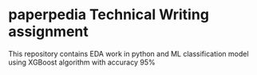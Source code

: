 # paperpedia Technical Writing assignment

This repository contains EDA work in python and 
ML classification model using XGBoost algorithm with accuracy 95%
